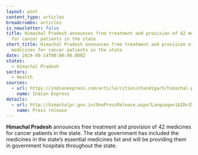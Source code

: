 ```yaml
---
layout: post
content_type: articles
breadcrumbs: articles
is_newsletter: false
title: Himachal Pradesh announces free treatment and provision of 42 medicines
  for cancer patients in the state
short_title: Himachal Pradesh announces free treatment and provision of 42
  medicines for cancer patients in the state
date: 2024-08-14T00:00:00.000Z
states:
  - Himachal Pradesh
sectors:
  - Health
sources:
  - url: https://indianexpress.com/article/cities/chandigarh/himachal-pradesh-government-free-treatment-cancer-patients-9497442/
    name: Indian Express
details:
  - url: http://himachalpr.gov.in/OnePressRelease.aspx?Language=1&ID=35400
    name: Press release
---
```

**Himachal Pradesh** announces free treatment and provision of 42 medicines for cancer patients in the state. The state government has included the medicines in the state’s essential medicines list and will be providing them in government hospitals throughout the state.
